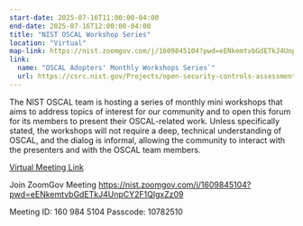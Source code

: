 ```yaml
---
start-date: 2025-07-16T11:00:00-04:00
end-date: 2025-07-16T12:00:00-04:00
title: "NIST OSCAL Workshop Series"
location: "Virtual"
map-link: https://nist.zoomgov.com/j/1609845104?pwd=eENkemtvbGdETkJ4UnpCY2F1QlgxZz09
link:
  name: "OSCAL Adopters' Monthly Workshops Series`"
  url: https://csrc.nist.gov/Projects/open-security-controls-assessment-language/oscal-adopters-workshops
---
```


The NIST OSCAL team is hosting a series of monthly mini workshops that aims to address topics of interest for our community and to open this forum for its members to present their OSCAL-related work. Unless specifically stated, the workshops will not require a deep, technical understanding of OSCAL, and the dialog is informal, allowing the community to interact with the presenters and with the OSCAL team members.


[Virtual Meeting Link](https://nist.zoomgov.com/j/1609845104?pwd=eENkemtvbGdETkJ4UnpCY2F1QlgxZz09)

Join ZoomGov Meeting
https://nist.zoomgov.com/j/1609845104?pwd=eENkemtvbGdETkJ4UnpCY2F1QlgxZz09

Meeting ID: 160 984 5104
Passcode: 10782510

